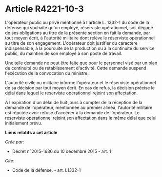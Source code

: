 # Article R4221-10-3

L'opérateur public ou privé mentionné à l'article L. 1332-1 du code de la défense qui souhaite qu'un employé, réserviste
opérationnel, soit dégagé de ses obligations au titre de la présente section en fait la demande, par tout moyen écrit, à
l'autorité militaire dont relève le réserviste opérationnel au titre de son engagement. L'opérateur doit justifier du
caractère indispensable, à la poursuite de la production ou à la continuité du service public, du maintien de son employé à
son poste de travail.

Une telle demande ne peut être faite que pour le personnel visé par un plan de continuité ou de rétablissement d'activité.
Cette demande suspend l'exécution de la convocation du ministre.

L'autorité civile ou militaire informe l'opérateur et le réserviste opérationnel de sa décision par tout moyen écrit. En cas
de refus, la décision précise le délai dans lequel le réserviste opérationnel rejoint son affectation.

A l'expiration d'un délai de huit jours à compter de la réception de la demande de l'opérateur, mentionnée au premier alinéa,
l'autorité militaire est réputée avoir refusé d'accéder à la demande de l'opérateur. Le réserviste opérationnel rejoint son
affectation dans le même délai que celui initialement prévu.

**Liens relatifs à cet article**

_Créé par_:

  - Décret n°2015-1636 du 10 décembre 2015 - art. 1

_Cite_:

  - Code de la défense. - art. L1332-1
